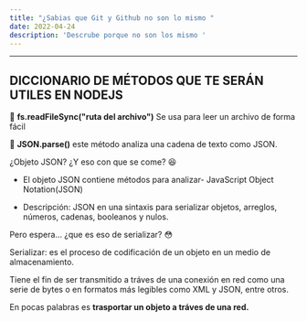 ```yaml
---
title: "¿Sabias que Git y Github no son lo mismo "
date: 2022-04-24
description: 'Descrube porque no son los mismo '
---
```


---

## DICCIONARIO DE MÉTODOS QUE TE SERÁN UTILES EN NODEJS

🍂 __fs.readFileSync("ruta del archivo")__ Se usa para leer un archivo de forma fácil

🍂 __JSON.parse()__ este método analiza una cadena de texto como JSON.

¿Objeto JSON? ¿Y eso con que se come? 😆

- El objeto JSON contiene métodos para analizar- JavaScript Object Notation(JSON)

- Descripción: JSON en una sintaxis para serializar objetos, arreglos, números, cadenas, booleanos y nulos.

Pero espera... ¿que es eso de serializar? 😳

Serializar: es el proceso de codificación de un objeto en un medio de almacenamiento.

Tiene el fin de ser transmitido a tráves de una conexión en red como una serie de bytes o en formatos más legibles como  XML y JSON, entre otros.

En pocas palabras es __trasportar un objeto a tráves de una red.__
